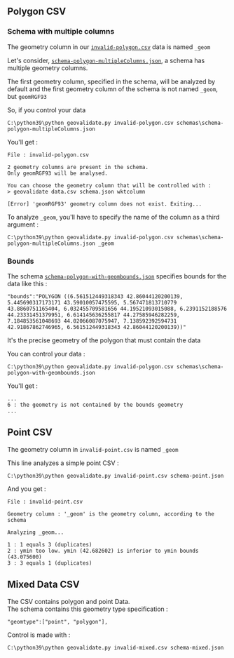 ## Polygon CSV

### Schema with multiple columns
The geometry column in our [`invalid-polygon.csv`](..invalid-polygon.csv) data is named `_geom`

Let's consider, [`schema-polygon-multipleColumns.json`](../schemas/schema-polygon-multipleColumns.json), a schema has multiple geometry columns. 

The first geometry column, specified in the schema, will be analyzed by default and the first geometry column of the schema is not named `_geom`, but `geomRGF93`

So, if you control your data

	C:\python39\python geovalidate.py invalid-polygon.csv schemas\schema-polygon-multipleColumns.json

You'll get :

	File : invalid-polygon.csv
	
	2 geometry columns are present in the schema.
	Only geomRGF93 will be analysed.
	
	You can choose the geometry column that will be controlled with :
	> geovalidate data.csv schema.json wktcolumn
	
	[Error] 'geomRGF93' geometry column does not exist. Exiting...

To analyze `_geom`, you'll have to specify the name of the column as a third argument :

	C:\python39\python geovalidate.py invalid-polygon.csv schemas\schema-polygon-multipleColumns.json _geom


### Bounds
The schema [`schema-polygon-with-geombounds.json`](../schemas/schema-polygon-with-geombounds.json) specifies bounds for the data like this :

	"bounds":"POLYGON ((6.561512449318343 42.86044120200139, 5.445690317173171 43.59010057475595, 5.567471813710779 43.8860751165404, 6.032455709581656 44.19521093015088, 6.2391152188576 44.23331451379951, 6.614145636255817 44.27585946282259, 7.184853561048693 44.02066087075947, 7.138592392594731 42.91867862746965, 6.561512449318343 42.86044120200139))"
	
It's the precise geometry of the polygon that must contain the data

You can control your data :

	C:\python39\python geovalidate.py invalid-polygon.csv schemas\schema-polygon-with-geombounds.json

You'll get :
	
	...
	6 : the geometry is not contained by the bounds geometry
	...
	
## Point CSV
The geometry column in `invalid-point.csv` is named `_geom`

This line analyzes a simple point CSV :

	C:\python39\python geovalidate.py invalid-point.csv schema-point.json

And you get :

	File : invalid-point.csv
	
	Geometry column : '_geom' is the geometry column, according to the schema
	
	Analyzing _geom...
	
	1 : 1 equals 3 (duplicates)
	2 : ymin too low. ymin (42.682602) is inferior to ymin bounds (43.075600)
	3 : 3 equals 1 (duplicates)

## Mixed Data CSV
The CSV contains polygon and point Data.  
The schema contains this geometry type specification :

	"geomtype":["point", "polygon"],


Control is made with :

	C:\python39\python geovalidate.py invalid-mixed.csv schema-mixed.json
